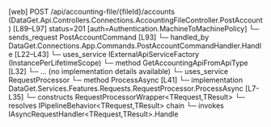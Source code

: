 [web] POST /api/accounting-file/{fileId}/accounts  (DataGet.Api.Controllers.Connections.AccountingFileController.PostAccount)  [L89–L97] status=201 [auth=Authentication.MachineToMachinePolicy]
  └─ sends_request PostAccountCommand [L93]
    └─ handled_by DataGet.Connections.App.Commands.PostAccountCommandHandler.Handle [L22–L43]
      └─ uses_service IExternalApiServiceFactory (InstancePerLifetimeScope)
        └─ method GetAccountingApiFromApiType [L32]
          └─ ... (no implementation details available)
      └─ uses_service RequestProcessor
        └─ method ProcessAsync [L41]
          └─ implementation DataGet.Services.Features.Requests.RequestProcessor.ProcessAsync [L7-L35]
            └─ constructs RequestProcessorWrapper<TRequest,TResult>
            └─ resolves IPipelineBehavior<TRequest,TResult> chain
            └─ invokes IAsyncRequestHandler<TRequest,TResult>.Handle

